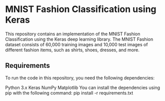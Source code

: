 # MNIST Fashion Classification using Keras
This repository contains an implementation of the MNIST Fashion Classification using the Keras deep learning library. The MNIST Fashion dataset consists of 60,000 training images and 10,000 test images of different fashion items, such as shirts, shoes, dresses, and more.

## Requirements
To run the code in this repository, you need the following dependencies:

Python 3.x
Keras
NumPy
Matplotlib
You can install the dependencies using pip with the following command:
pip install -r requirements.txt

